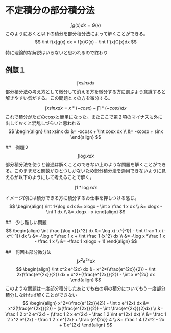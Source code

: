 # 不定積分の部分積分法
$$
\int g(x) dx = G(x)
$$
このようにおくと以下の積分を部分積分法によって解くことができる。
$$
\int f(x)g(x) dx = f(x)G(x) - \int f`(x)G(x)dx
$$

特に理論的な解説はいらないと思われるので終わり

## 例題１
$$
\int xsinx dx
$$
部分積分法の考え方として微分して消える方を微分する方に選ぶよう意識すると解きやすい気がする。この問題とｘの方を微分する。

$$
\int xsinx dx = x*(-cosx) - \int 1*(-cosx) dx
$$
これで積分がただのcosxと簡単になった。またここで第２項のマイナスも外に出しておくと混乱しづらいと思われる
$$
\begin{align}
\int xsinx dx &= -xcosx + \int cosx dx \\
&= -xcosx + sinx
\end{align}
$$

##　例題２
$$
\int \log x dx
$$
部分積分法を使うと普通は解くことのできない上のような問題を解くことができる。このままだと関数がひとつしかないため部分積分法を適用できないように見えるが以下のようにして考えることで解く。

$$
\int 1*\log x dx
$$

イメージ的には積分できる方に積分するお仕事を押しつける感じ。
$$
\begin{align}
\int 1*\log x dx &= xlogx - \int x \frac 1 x dx \\
&= xlogx - \int 1 dx \\
&= xlogx - x
\end{align}
$$

##　少し難しい問題
$$
\begin{align}
\int \frac {\log x}{x^2} dx &= \log x(-x^{-1}) - \int \frac 1 x (-x^{-1}) dx \\
&= -\log x *\frac 1 x + \int \frac 1 {x^2} dx \\
&= -\log x *\frac 1 x - \frac 1 x \\
&= -\frac 1 x(logx + 1)
\end{align}
$$

##　何回も部分微分法
$$
\int x^2 e^{2x} dx
$$
$$
\begin{align}
\int x^2 e^{2x} dx &= x^2*(\frac{e^{2x}}{2}) - \int 2x(\frac{e^{2x}}{2}) dx = x^2*(\frac{e^{2x}}{2}) - \int x e^{2x} dx
\end{align}
$$
このような問題は一度部分積分したあとでも右の項の積分についてもう一度部分積分しなければ解くことができない
$$
\begin{align}
x^2*(\frac{e^{2x}}{2}) - \int x e^{2x} dx &= x^2(\frac{e^{2x}}{2}) - (x(\frac{e^{2x}}{2}) - \int \frac{e^{2x}}{2}dx) \\
&= \frac 1 2 x^2 e^{2x} - (\frac 1 2 x e^{2x} - \frac 1 2 \int e^{2x} dx) \\
&= \frac 1 2 x^2 e^{2x} - \frac 1 2 x e^{2x} + \frac {e^{2x}} 4 \\
&= \frac 1 4 (2x^2 - 2x + 1)e^{2x}
\end{align}
$$
